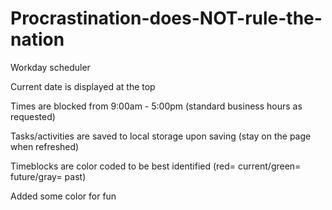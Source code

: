 # Procrastination-does-NOT-rule-the-nation
Workday scheduler

Current date is displayed at the top

Times are blocked from 9:00am - 5:00pm (standard business hours as requested)

Tasks/activities are saved to local storage upon saving (stay on the page when refreshed)

Timeblocks are color coded to be best identified (red= current/green= future/gray= past)

Added some color for fun
